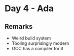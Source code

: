 # Day 4 - Ada

## Remarks

-   Weird build system
-   Tooling surprisingly modern
-   GCC has a compiler for it
